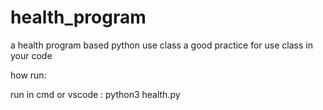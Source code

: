 # health_program
a health program based python use class  a good practice for use class in your code


how run:

run in cmd or vscode :  python3 health.py
